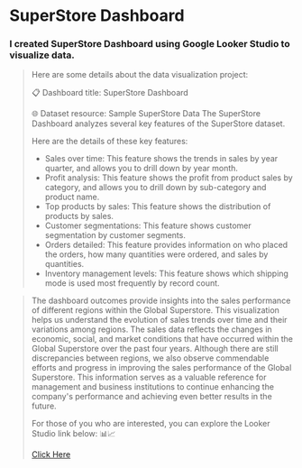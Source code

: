 # SuperStore Dashboard

### I created SuperStore Dashboard using Google Looker Studio to visualize data.
> Here are some details about the data visualization project:
> 
> 📋 Dashboard title: SuperStore Dashboard
> 
> 🌐 Dataset resource: Sample SuperStore Data
> The SuperStore Dashboard analyzes several key features of the SuperStore dataset.
> 
> Here are the details of these key features:
> - Sales over time: This feature shows the trends in sales by year quarter, and allows you to drill down by year month.
> - Profit analysis: This feature shows the profit from product sales by category, and allows you to drill down by sub-category and product name.
> - Top products by sales: This feature shows the distribution of products by sales.
> - Customer segmentations: This feature shows customer segmentation by customer segments.
> - Orders detailed: This feature provides information on who placed the orders, how many quantities were ordered, and sales by quantities.
> - Inventory management levels: This feature shows which shipping mode is used most frequently by record count.


> The dashboard outcomes provide insights into the sales performance of different regions within the Global Superstore. This visualization helps us understand the evolution of sales trends over time and their variations among regions. The sales data reflects the changes in economic, social, and market conditions that have occurred within the Global Superstore over the past four years. Although there are still discrepancies between regions, we also observe commendable efforts and progress in improving the sales performance of the Global Superstore. This information serves as a valuable reference for management and business institutions to continue enhancing the company's performance and achieving even better results in the future.
>
> 
> For those of you who are interested, you can explore the Looker Studio link below: 📊📈
> 
> [Click Here](https://lookerstudio.google.com/reporting/83abd2e3-b6c2-4f09-abff-f1517cb933bc)

